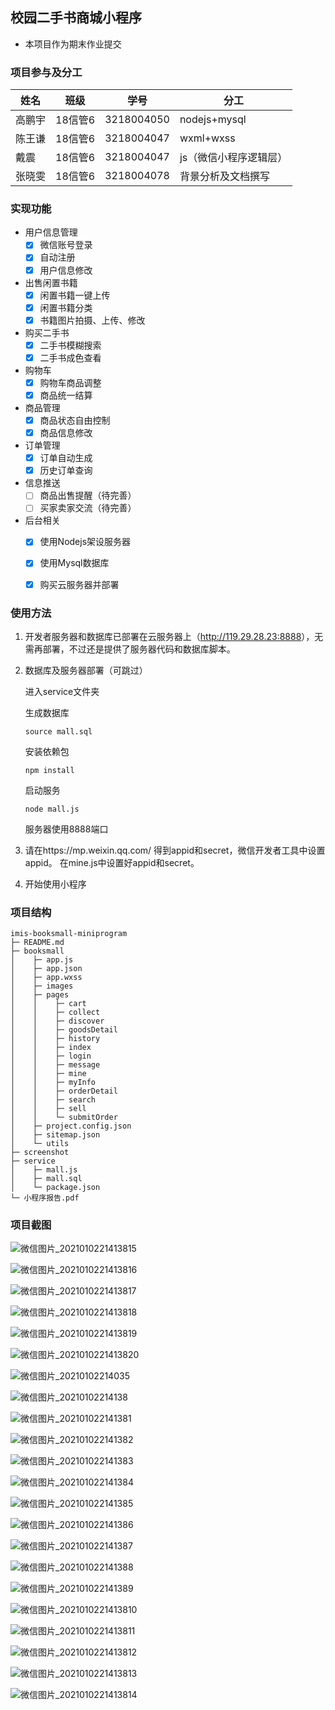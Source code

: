 ## 校园二手书商城小程序

- 本项目作为期末作业提交

### 项目参与及分工

| 姓名   | 班级    | 学号       | 分工                   |
| ------ | ------- | ---------- | ---------------------- |
| 高鹏宇 | 18信管6 | 3218004050 | nodejs+mysql           |
| 陈王谦 | 18信管6 | 3218004047 | wxml+wxss              |
| 戴震   | 18信管6 | 3218004047 | js（微信小程序逻辑层） |
| 张晓雯 | 18信管6 | 3218004078 | 背景分析及文档撰写     |

### 实现功能

- 用户信息管理
  - [x] 微信账号登录
  - [x] 自动注册
  - [x] 用户信息修改
- 出售闲置书籍
  - [x] 闲置书籍一键上传
  - [x] 闲置书籍分类
  - [x] 书籍图片拍摄、上传、修改
- 购买二手书
  - [x] 二手书模糊搜索
  - [x] 二手书成色查看
- 购物车
  - [x] 购物车商品调整
  - [x] 商品统一结算
- 商品管理
  - [x] 商品状态自由控制
  - [x] 商品信息修改
- 订单管理
  - [x] 订单自动生成
  - [x] 历史订单查询
- 信息推送
  - [ ] 商品出售提醒（待完善）
  - [ ] 买家卖家交流（待完善）
- 后台相关
  - [x] 使用Nodejs架设服务器
  
  - [x] 使用Mysql数据库
  
  - [x] 购买云服务器并部署

### 使用方法

1. 开发者服务器和数据库已部署在云服务器上（<http://119.29.28.23:8888>），无需再部署，不过还是提供了服务器代码和数据库脚本。

2. 数据库及服务器部署（可跳过）

    进入service文件夹
    
    生成数据库
    
    ```
    source mall.sql
    ```
    安装依赖包
    ```
    npm install
    ```
    启动服务
    ```
    node mall.js
    ```
    服务器使用8888端口

3. 请在https://mp.weixin.qq.com/ 得到appid和secret，微信开发者工具中设置appid。
在mine.js中设置好appid和secret。
   
4. 开始使用小程序

### 项目结构

```
imis-booksmall-miniprogram
├─ README.md
├─ booksmall
│    ├─ app.js
│    ├─ app.json
│    ├─ app.wxss
│    ├─ images
│    ├─ pages
│    │    ├─ cart
│    │    ├─ collect
│    │    ├─ discover
│    │    ├─ goodsDetail
│    │    ├─ history
│    │    ├─ index
│    │    ├─ login
│    │    ├─ message
│    │    ├─ mine
│    │    ├─ myInfo
│    │    ├─ orderDetail
│    │    ├─ search
│    │    ├─ sell
│    │    └─ submitOrder
│    ├─ project.config.json
│    ├─ sitemap.json
│    └─ utils
├─ screenshot
├─ service
│    ├─ mall.js
│    ├─ mall.sql
│    └─ package.json
└─ 小程序报告.pdf
```

### 项目截图

![微信图片_2021010221413815](screenshot/微信图片_2021010221413815.png)

![微信图片_2021010221413816](screenshot/微信图片_2021010221413816.png)

![微信图片_2021010221413817](screenshot/微信图片_2021010221413817.png)

![微信图片_2021010221413818](screenshot/微信图片_2021010221413818.png)

![微信图片_2021010221413819](screenshot/微信图片_2021010221413819.png)

![微信图片_2021010221413820](screenshot/微信图片_2021010221413820.png)

![微信图片_20210102214035](screenshot/微信图片_20210102214035.png)

![微信图片_20210102214138](screenshot/微信图片_20210102214138.png)

![微信图片_202101022141381](screenshot/微信图片_202101022141381.png)

![微信图片_202101022141382](screenshot/微信图片_202101022141382.png)

![微信图片_202101022141383](screenshot/微信图片_202101022141383.png)

![微信图片_202101022141384](screenshot/微信图片_202101022141384.png)

![微信图片_202101022141385](screenshot/微信图片_202101022141385.png)

![微信图片_202101022141386](screenshot/微信图片_202101022141386.png)

![微信图片_202101022141387](screenshot/微信图片_202101022141387.png)

![微信图片_202101022141388](screenshot/微信图片_202101022141388.png)

![微信图片_202101022141389](screenshot/微信图片_202101022141389.png)

![微信图片_2021010221413810](screenshot/微信图片_2021010221413810.png)

![微信图片_2021010221413811](screenshot/微信图片_2021010221413811.png)

![微信图片_2021010221413812](screenshot/微信图片_2021010221413812.png)

![微信图片_2021010221413813](screenshot/微信图片_2021010221413813.png)

![微信图片_2021010221413814](screenshot/微信图片_2021010221413814.png)
